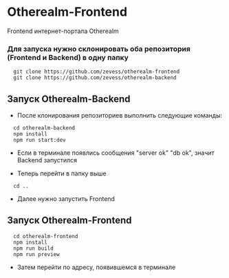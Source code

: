 # Otherealm-Frontend

Frontend интернет-портала Otherealm

 ### Для запуска нужно склонировать оба репозитория (Frontend и Backend) в одну папку

```
  git clone https://github.com/zevess/otherealm-frontend
  git clone https://github.com/zevess/otherealm-backend
```

## Запуск Otherealm-Backend

- После клонирования репозиториев выполнить следующие команды:
```
  cd otherealm-backend
  npm install
  npm run start:dev
```
- Если в терминале появлись сообщения "server ok" "db ok", значит Backend запустился

- Теперь перейти в папку выше
```
  cd ..
```
- Далее нужно запустить Frontend

## Запуск Otherealm-Frontend

```
  cd otherealm-frontend
  npm install
  npm run build
  npm run preview
```
- Затем перейти по адресу, появившемся в терминале 
